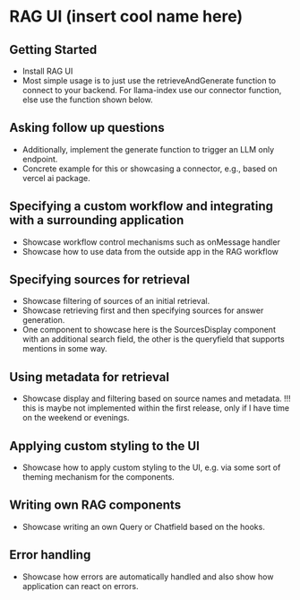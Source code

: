 # RAG UI (insert cool name here)

## Getting Started
* Install RAG UI
* Most simple usage is to just use the retrieveAndGenerate function to connect to your backend. For llama-index use our connector function, else use the function shown below.

## Asking follow up questions
* Additionally, implement the generate function to trigger an LLM only endpoint.
* Concrete example for this or showcasing a connector, e.g., based on vercel ai package.

## Specifying a custom workflow and integrating with a surrounding application
* Showcase workflow control mechanisms such as onMessage handler
* Showcase how to use data from the outside app in the RAG workflow

## Specifying sources for retrieval
* Showcase filtering of sources of an initial retrieval.
* Showcase retrieving first and then specifying sources for answer generation.
* One component to showcase here is the SourcesDisplay component with an additional search field, the other is the queryfield that supports mentions in some way.

## Using metadata for retrieval
* Showcase display and filtering based on source names and metadata. !!! this is maybe not implemented within the first release, only if I have time on the weekend or evenings.

## Applying custom styling to the UI
* Showcase how to apply custom styling to the UI, e.g. via some sort of theming mechanism for the components.

## Writing own RAG components
* Showcase writing an own Query or Chatfield based on the hooks.

## Error handling
* Showcase how errors are automatically handled and also show how application can react on errors.
